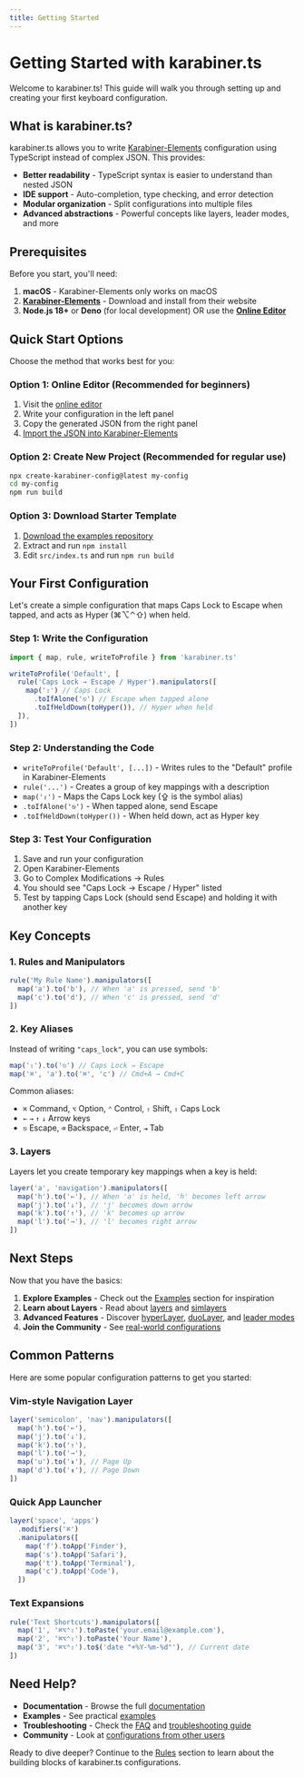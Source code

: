 ```yaml
---
title: Getting Started
---
```


# Getting Started with karabiner.ts

Welcome to karabiner.ts! This guide will walk you through setting up and creating your first keyboard configuration.

## What is karabiner.ts?

karabiner.ts allows you to write [Karabiner-Elements](https://karabiner-elements.pqrs.org/) configuration using TypeScript instead of complex JSON. This provides:

- **Better readability** - TypeScript syntax is easier to understand than nested JSON
- **IDE support** - Auto-completion, type checking, and error detection
- **Modular organization** - Split configurations into multiple files
- **Advanced abstractions** - Powerful concepts like layers, leader modes, and more

## Prerequisites

Before you start, you'll need:

1. **macOS** - Karabiner-Elements only works on macOS
2. **[Karabiner-Elements](https://karabiner-elements.pqrs.org/)** - Download and install from their website
3. **Node.js 18+** or **Deno** (for local development) OR use the **[Online Editor](https://karabiner.ts.evanliu.dev/editor)**

## Quick Start Options

Choose the method that works best for you:

### Option 1: Online Editor (Recommended for beginners)

1. Visit the [online editor](https://karabiner.ts.evanliu.dev/editor)
2. Write your configuration in the left panel
3. Copy the generated JSON from the right panel
4. [Import the JSON into Karabiner-Elements](https://karabiner-elements.pqrs.org/docs/manual/configuration/add-your-own-complex-modifications/)

### Option 2: Create New Project (Recommended for regular use)

```bash
npx create-karabiner-config@latest my-config
cd my-config
npm run build
```

### Option 3: Download Starter Template

1. [Download the examples repository](https://github.com/evan-liu/karabiner.ts.examples/archive/refs/heads/main.zip)
2. Extract and run `npm install`
3. Edit `src/index.ts` and run `npm run build`

## Your First Configuration

Let's create a simple configuration that maps Caps Lock to Escape when tapped, and acts as Hyper (⌘⌥⌃⇧) when held.

### Step 1: Write the Configuration

```typescript
import { map, rule, writeToProfile } from 'karabiner.ts'

writeToProfile('Default', [
  rule('Caps Lock → Escape / Hyper').manipulators([
    map('⇪') // Caps Lock
      .toIfAlone('⎋') // Escape when tapped alone
      .toIfHeldDown(toHyper()), // Hyper when held
  ]),
])
```

### Step 2: Understanding the Code

- `writeToProfile('Default', [...])` - Writes rules to the "Default" profile in Karabiner-Elements
- `rule('...')` - Creates a group of key mappings with a description
- `map('⇪')` - Maps the Caps Lock key (⇪ is the symbol alias)
- `.toIfAlone('⎋')` - When tapped alone, send Escape
- `.toIfHeldDown(toHyper())` - When held down, act as Hyper key

### Step 3: Test Your Configuration

1. Save and run your configuration
2. Open Karabiner-Elements
3. Go to Complex Modifications → Rules
4. You should see "Caps Lock → Escape / Hyper" listed
5. Test by tapping Caps Lock (should send Escape) and holding it with another key

## Key Concepts

### 1. Rules and Manipulators

```typescript
rule('My Rule Name').manipulators([
  map('a').to('b'), // When 'a' is pressed, send 'b'
  map('c').to('d'), // When 'c' is pressed, send 'd'
])
```

### 2. Key Aliases

Instead of writing `"caps_lock"`, you can use symbols:

```typescript
map('⇪').to('⎋') // Caps Lock → Escape
map('⌘', 'a').to('⌘', 'c') // Cmd+A → Cmd+C
```

Common aliases:

- `⌘` Command, `⌥` Option, `⌃` Control, `⇧` Shift, `⇪` Caps Lock
- `←` `→` `↑` `↓` Arrow keys
- `⎋` Escape, `⌫` Backspace, `⏎` Enter, `⇥` Tab

### 3. Layers

Layers let you create temporary key mappings when a key is held:

```typescript
layer('a', 'navigation').manipulators([
  map('h').to('←'), // When 'a' is held, 'h' becomes left arrow
  map('j').to('↓'), // 'j' becomes down arrow
  map('k').to('↑'), // 'k' becomes up arrow
  map('l').to('→'), // 'l' becomes right arrow
])
```

## Next Steps

Now that you have the basics:

1. **Explore Examples** - Check out the [Examples](/examples) section for inspiration
2. **Learn about Layers** - Read about [layers](/rules/layer) and [simlayers](/rules/simlayer)
3. **Advanced Features** - Discover [hyperLayer](/rules/hyper-layer), [duoLayer](/rules/duo-layer), and [leader modes](/rules/leader-mode)
4. **Join the Community** - See [real-world configurations](https://github.com/evan-liu/karabiner.ts/network/dependents)

## Common Patterns

Here are some popular configuration patterns to get you started:

### Vim-style Navigation Layer

```typescript
layer('semicolon', 'nav').manipulators([
  map('h').to('←'),
  map('j').to('↓'),
  map('k').to('↑'),
  map('l').to('→'),
  map('u').to('⇞'), // Page Up
  map('d').to('⇟'), // Page Down
])
```

### Quick App Launcher

```typescript
layer('space', 'apps')
  .modifiers('⌘')
  .manipulators([
    map('f').toApp('Finder'),
    map('s').toApp('Safari'),
    map('t').toApp('Terminal'),
    map('c').toApp('Code'),
  ])
```

### Text Expansions

```typescript
rule('Text Shortcuts').manipulators([
  map('1', '⌘⌥⌃⇧').toPaste('your.email@example.com'),
  map('2', '⌘⌥⌃⇧').toPaste('Your Name'),
  map('3', '⌘⌥⌃⇧').to$('date "+%Y-%m-%d"'), // Current date
])
```

## Need Help?

- **Documentation** - Browse the full [documentation](/)
- **Examples** - See practical [examples](/examples)
- **Troubleshooting** - Check the [FAQ](/faq) and [troubleshooting guide](/troubleshooting)
- **Community** - Look at [configurations from other users](https://github.com/evan-liu/karabiner.ts/network/dependents)

Ready to dive deeper? Continue to the [Rules](/rules/rule) section to learn about the building blocks of karabiner.ts configurations.
